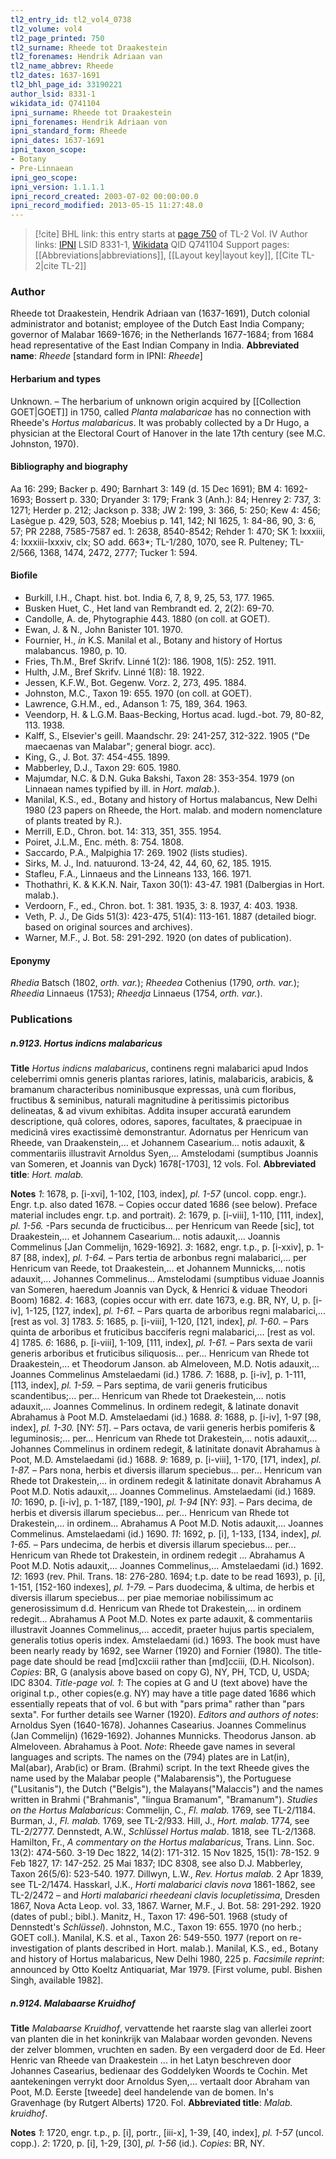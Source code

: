 ```yaml
---
tl2_entry_id: tl2_vol4_0738
tl2_volume: vol4
tl2_page_printed: 750
tl2_surname: Rheede tot Draakestein
tl2_forenames: Hendrik Adriaan van
tl2_name_abbrev: Rheede
tl2_dates: 1637-1691
tl2_bhl_page_id: 33190221
author_lsid: 8331-1
wikidata_id: Q741104
ipni_surname: Rheede tot Draakestein
ipni_forenames: Hendrik Adriaan von
ipni_standard_form: Rheede
ipni_dates: 1637-1691
ipni_taxon_scope: 
- Botany
- Pre-Linnaean
ipni_geo_scope: 
ipni_version: 1.1.1.1
ipni_record_created: 2003-07-02 00:00:00.0
ipni_record_modified: 2013-05-15 11:27:48.0
---
```


> [!cite] BHL link: this entry starts at [page 750](https://www.biodiversitylibrary.org/page/33190221) of TL-2 Vol. IV
> Author links: [IPNI](https://www.ipni.org/a/8331-1) LSID 8331-1, [Wikidata](https://www.wikidata.org/wiki/Q741104) QID Q741104
> Support pages: [[Abbreviations|abbreviations]], [[Layout key|layout key]], [[Cite TL-2|cite TL-2]]

### Author

Rheede tot Draakestein, Hendrik Adriaan van (1637-1691), Dutch colonial administrator and botanist; employee of the Dutch East India Company; governor of Malabar 1669-1676; in the Netherlands 1677-1684; from 1684 head representative of the East Indian Company in India. 
**Abbreviated name**: *Rheede* \[standard form in IPNI: *Rheede*\]

#### Herbarium and types

Unknown. – The herbarium of unknown origin acquired by [[Collection GOET|GOET]] in 1750, called *Planta malabaricae* has no connection with Rheede's *Hortus malabaricus*. It was probably collected by a Dr Hugo, a physician at the Electoral Court of Hanover in the late 17th century (see M.C. Johnston, 1970).

#### Bibliography and biography

Aa 16: 299; Backer p. 490; Barnhart 3: 149 (d. 15 Dec 1691); BM 4: 1692-1693; Bossert p. 330; Dryander 3: 179; Frank 3 (Anh.): 84; Henrey 2: 737, 3: 1271; Herder p. 212; Jackson p. 338; JW 2: 199, 3: 366, 5: 250; Kew 4: 456; Lasègue p. 429, 503, 528; Moebius p. 141, 142; NI 1625, 1: 84-86, 90, 3: 6, 57; PR 2288, 7585-7587 ed. 1: 2638, 8540-8542; Rehder 1: 470; SK 1: lxxxiii, 4: lxxxiii-lxxxiv, clx; SO add. 663\*; TL-1/280, 1070, see R. Pulteney; TL-2/566, 1368, 1474, 2472, 2777; Tucker 1: 594.

#### Biofile

- Burkill, I.H., Chapt. hist. bot. India 6, 7, 8, 9, 25, 53, 177. 1965.
- Busken Huet, C., Het land van Rembrandt ed. 2, 2(2): 69-70.
- Candolle, A. de, Phytographie 443. 1880 (on coll. at GOET).
- Ewan, J. & N., John Banister 101. 1970.
- Fournier, H., *in* K.S. Manilal et al., Botany and history of Hortus malabancus. 1980, p. 10.
- Fries, Th.M., Bref Skrifv. Linné 1(2): 186. 1908, 1(5): 252. 1911.
- Hulth, J.M., Bref Skrifv. Linné 1(8): 18. 1922.
- Jessen, K.F.W., Bot. Gegenw. Vorz. 2, 273, 495. 1884.
- Johnston, M.C., Taxon 19: 655. 1970 (on coll. at GOET).
- Lawrence, G.H.M., ed., Adanson 1: 75, 189, 364. 1963.
- Veendorp, H. & L.G.M. Baas-Becking, Hortus acad. lugd.-bot. 79, 80-82, 113. 1938.
- Kalff, S., Elsevier's geill. Maandschr. 29: 241-257, 312-322. 1905 ("De maecaenas van Malabar"; general biogr. acc).
- King, G., J. Bot. 37: 454-455. 1899.
- Mabberley, D.J., Taxon 29: 605. 1980.
- Majumdar, N.C. & D.N. Guka Bakshi, Taxon 28: 353-354. 1979 (on Linnaean names typified by ill. in *Hort. malab.*).
- Manilal, K.S., ed., Botany and history of Hortus malabancus, New Delhi 1980 (23 papers on Rheede, the Hort. malab. and modern nomenclature of plants treated by R.).
- Merrill, E.D., Chron. bot. 14: 313, 351, 355. 1954.
- Poiret, J.L.M., Enc. méth. 8: 754. 1808.
- Saccardo, P.A., Malpighia 17: 269. 1902 (lists studies).
- Sirks, M. J., Ind. natuurond. 13-24, 42, 44, 60, 62, 185. 1915.
- Stafleu, F.A., Linnaeus and the Linneans 133, 166. 1971.
- Thothathri, K. & K.K.N. Nair, Taxon 30(1): 43-47. 1981 (Dalbergias in Hort. malab.).
- Verdoorn, F., ed., Chron. bot. 1: 381. 1935, 3: 8. 1937, 4: 403. 1938.
- Veth, P. J., De Gids 51(3): 423-475, 51(4): 113-161. 1887 (detailed biogr. based on original sources and archives).
- Warner, M.F., J. Bot. 58: 291-292. 1920 (on dates of publication).

#### Eponymy

*Rhedia* Batsch (1802, *orth. var.*); *Rheedea* Cothenius (1790, *orth. var.*); *Rheedia* Linnaeus (1753); *Rheedja* Linnaeus (1754, *orth. var.*).

### Publications

##### n.9123. Hortus indicns malabaricus

**Title**
*Hortus indicns malabaricus*, continens regni malabarici apud Indos celeberrimi omnis generis plantas rariores, latinis, malabaricis, arabicis, & bramanum characteribus nominibusque expressas, unà cum floribus, fructibus & seminibus, naturali magnitudine à peritissimis pictoribus delineatas, & ad vivum exhibitas. Addita insuper accuratâ earundem descriptione, quâ colores, odores, sapores, facultates, & praecipuae in medicinâ vires exactissimè demonstrantur. Adornatus per Henricum van Rheede, van Draakenstein,... et Johannem Casearium... notis adauxit, & commentariis illustravit Arnoldus Syen,... Amstelodami (sumptibus Joannis van Someren, et Joannis van Dyck) 1678\[-1703\], 12 vols. Fol.
**Abbreviated title**: *Hort. malab.*

**Notes**
*1*: 1678, p. \[i-xvi\], 1-102, \[103, index\], *pl. 1-57* (uncol. copp. engr.). Engr. t.p. also dated 1678. – Copies occur dated 1686 (see below). Preface material includes engr. t.p. and portrait).
*2*: 1679, p. \[i-viii\], 1-110, \[111, index\], *pl. 1-56.* -Pars secunda de fructicibus... per Henricum van Reede \[sic\], tot Draakestein,... et Johannem Casearium... notis adauxit,... Joannis Commelinus \[Jan Commelijn, 1629-1692\].
*3*: 1682, engr. t.p., p. \[i-xxiv\], p. 1-87 \[88, index\], *pl. 1-64.* – Pars tertia de arbonbus regni malabarici,... per Henricum van Reede, tot Draakestein,... et Johannem Munnicks,... notis adauxit,... Johannes Commelinus... Amstelodami (sumptibus viduae Joannis van Someren, haeredum Joannis van Dyck, & Henrici & viduae Theodori Boom) 1682.
*4*: 1683, (copies occur with err. date 1673, e.g. BR, NY, U, p. \[i-iv\], 1-125, \[127, index\], *pl. 1-61.* – Pars quarta de arboribus regni malabarici,... \[rest as vol. 3\] 1783.
*5*: 1685, p. \[i-viii\], 1-120, \[121, index\], *pl. 1-60.* – Pars quinta de arboribus et fruticibus bacciferis regni malabarici,... \[rest as vol. 4\] 1785.
*6*: 1686, p. \[i-viii\], 1-109, \[111, index\], *pl. 1-61.* – Pars sexta de varii generis arboribus et fruticibus siliquosis... per... Henricum van Rhede tot Draakestein,... et Theodorum Janson. ab Almeloveen, M.D. Notis adauxit,... Joannes Commelinus Amstelaedami (id.) 1786.
*7*: 1688, p. \[i-iv\], p. 1-111, \[113, index\], *pl. 1-59.* – Pars septima, de varii generis fruticibus scandentibus;... per... Henricum van Rhede tot Draekestein,... notis adauxit,... Joannes Commelinus. In ordinem redegit, & latinate donavit Abrahamus à Poot M.D. Amstelaedami (id.) 1688.
*8*: 1688, p. \[i-iv\], 1-97 \[98, index\], *pl. 1-30.* \[NY: *51*\]. – Pars octava, de varii generis herbis pomiferis & leguminosis;... per... Henricum van Rhede tot Drakestein,... notis adauxit,... Johannes Commelinus in ordinem redegit, & latinitate donavit Abrahamus à Poot, M.D. Amstelaedami (id.) 1688.
*9*: 1689, p. \[i-viii\], 1-170, \[171, index\], *pl. 1-87.* – Pars nona, herbis et diversis illarum speciebus... per... Henricum van Rhede tot Drakestein,... in ordinem redegit & latinitate donavit Abrahamus A Poot M.D. Notis adauxit,... Joannes Commelinus. Amstelaedami (id.) 1689.
*10*: 1690, p. \[i-iv\], p. 1-187, \[189,-190\], *pl. 1-94* \[NY: *93*\]. – Pars decima, de herbis et diversis illarum speciebus... per... Henricum van Rhede tot Drakestein,... in ordinem... Abrahamus A Poot M.D. Notis adauxit,... Joannes Commelinus.
Amstelaedami (id.) 1690.
*11*: 1692, p. \[i\], 1-133, \[134, index\], *pl. 1-65.* – Pars undecima, de herbis et diversis illarum speciebus... per... Henricum van Rhede tot Drakestein, in ordinem redegit ... Abrahamus A Poot M.D. Notis adauxit,... Joannes Commelinus,...
Amstelaedami (id.) 1692.
*12*: 1693 (rev. Phil. Trans. 18: 276-280. 1694; t.p. date to be read 1693), p. \[i\], 1-151, \[152-160 indexes\], *pl. 1-79.* – Pars duodecima, & ultima, de herbis et diversis illarum speciebus... per piae memoriae nobilissimum ac generosissimum d.d. Henricum van Rhede tot Drakestein,... in ordinem redegit... Abrahamus A Poot M.D. Notes ex parte adauxit, & commentariis illustravit Joannes Commelinus,... accedit, praeter hujus partis specialem, generalis totius operis index. Amstelaedami (id.) 1693. The book must have been nearly ready by 1692, see Warner (1920) and Fornier (1980). The title-page date should be read \[md\]cxciii rather than \[md\]cciii, (D.H. Nicolson).
*Copies*: BR, G (analysis above based on copy G), NY, PH, TCD, U, USDA; IDC 8304.
*Title-page vol. 1*: The copies at G and U (text above) have the original t.p., other copies(e.g. NY) may have a title page dated 1686 which essentially repeats that of vol. 6 but with "pars prima" rather than "pars sexta". For further details see Warner (1920).
*Editors and authors of notes*: Arnoldus Syen (1640-1678).
Johannes Casearius.
Joannes Commelinus (Jan Commelijn) (1629-1692).
Johannes Munnicks.
Theodorus Janson. ab Almeloveen.
Abrahamus à Poot.
*Note*: Rheede gave names in several languages and scripts. The names on the (794) plates are in Lat(in), Mal(abar), Arab(ic) or Bram. (Brahmi) script. In the text Rheede gives the name used by the Malabar people ("Malabarensis"), the Portuguese ("Lusitanis"), the Dutch ("Belgis"), the Malayans("Malaccis") and the names written in Brahmi ("Brahmanis", "lingua Bramanum", "Bramanum").
*Studies on the Hortus Malabaricus*:
Commelijn, C., *Fl. malab.* 1769, see TL-2/1184.
Burman, J., *Fl. malab.* 1769, see TL-2/933.
Hill, J., *Hort. malab.* 1774, see TL-2/2777.
Dennstedt, A.W., *Schlüssel Hortus malab*. 1818, see TL-2/1368.
Hamilton, Fr., *A commentary on the Hortus malabaricus*, Trans. Linn. Soc. 13(2): 474-560. 3-19 Dec 1822, 14(2): 171-312. 15 Nov 1825, 15(1): 78-152. 9 Feb 1827, 17: 147-252. 25 Mai 1837; IDC 8308, see also D.J. Mabberley, Taxon 26(5/6): 523-540. 1977.
Dillwyn, L.W., *Rev. Hortus malab.* 2 Apr 1839, see TL-2/1474.
Hasskarl, J.K., *Horti malabarici clavis nova* 1861-1862, see TL-2/2472 – and *Horti malabarici rheedeani clavis locupletissima*, Dresden 1867, Nova Acta Leop. vol. 33, 1867.
Warner, M.F., J. Bot. 58: 291-292. 1920 (dates of publ.; bibl.).
Manitz, H., Taxon 17: 496-501. 1968 (study of Dennstedt's *Schlüssel*).
Johnston, M.C., Taxon 19: 655. 1970 (no herb.; GOET coll.).
Manilal, K.S. et al., Taxon 26: 549-550. 1977 (report on re-investigation of plants described in Hort. malab.).
Manilal, K.S., ed., Botany and history of Hortus malabaricus, New Delhi 1980, 225 p.
*Facsimile reprint*: announced by Otto Koeltz Antiquariat, Mar 1979. \[First volume, publ. Bishen Singh, available 1982\].

##### n.9124. Malabaarse Kruidhof

**Title**
*Malabaarse Kruidhof*, vervattende het raarste slag van allerlei zoort van planten die in het koninkrijk van Malabaar worden gevonden. Nevens der zelver blommen, vruchten en saden. By een vergaderd door de Ed. Heer Henric van Rheede van Draakestein ... in het Latyn beschreven door Johannes Casearius, bedienaar des Goddelyken Woords te Cochin. Met aantekeningen verrykt door Arnoldus Syen,... vertaalt door Abraham van Poot, M.D. Eerste \[tweede\] deel handelende van de bomen. In's Gravenhage (by Rutgert Alberts) 1720. Fol.
**Abbreviated title**: *Malab. kruidhof*.

**Notes**
*1*: 1720, engr. t.p., p. \[i\], portr., \[iii-x\], 1-39, \[40, index\], *pl. 1-57* (uncol. copp.).
*2*: 1720, p. \[i\], 1-29, \[30\], *pl. 1-56* (id.).
*Copies*: BR, NY.

